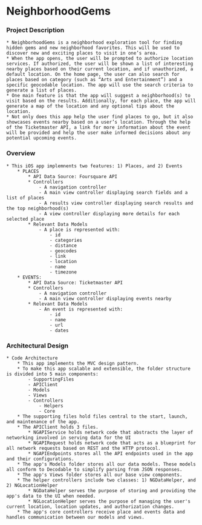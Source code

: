 #  NeighborhoodGems

### Project Description

    * NeighborhoodGems is a neighborhood exploration tool for finding hidden gems and new neighborhood favorites. This will be used to discover new and exciting places to visit in one’s area.
    * When the app opens, the user will be prompted to authorize location services. If authorized, the user will be shown a list of interesting nearby places based on their current location, and if unauthorized, a default location. On the home page, the user can also search for places based on category (such as “Arts and Entertainment”) and a specific geocodable location. The app will use the search criteria to generate a list of places.
    * One main feature is that the app will suggest a neighborhood(s) to visit based on the results. Additionally, for each place, the app will generate a map of the location and any optional tips about the location.
    * Not only does this app help the user find places to go, but it also showcases events nearby based on a user’s location. Through the help of the Ticketmaster API, a link for more information about the event will be provided and help the user make informed decisions about any potential upcoming events.

### Overview

    * This iOS app implemnents two features: 1) Places, and 2) Events
        * PLACES
            * API Data Source: Foursquare API
            * Controllers
                - A navigation controller
                - A main view controller displaying search fields and a list of places
                - A results view controller displaying search results and the top neighborhood(s)
                - A view controller displaying more details for each selected place
            * Relevant Data Models
                - A place is represented with:
                    - id
                    - categories
                    - distance
                    - geocodes
                    - link
                    - location
                    - name
                    - timezone
        * EVENTS:
            * API Data Source: Ticketmaster API
            * Controllers
                - A navigation controller
                - A main view controller displaying events nearby
            * Relevant Data Models
                - An event is represented with:
                    - id
                    - name
                    - url 
                    - dates

### Architectural Design

    * Code Architecture
        * This app implements the MVC design pattern.
        * To make this app scalable and extensible, the folder structure is divided into 5 main components:
            - SupportingFiles
            - APIClient
            - Models
            - Views
            - Controllers
                - Helpers
                - Core
        * The supporting files hold files central to the start, launch, and maintenance of the app.
        * The APIClient holds 3 files.
            * NGAPIService holds network code that abstracts the layer of networking involved in serving data for the UI
            * NGAPIRequest holds network code that acts as a blueprint for all network requests based on REST and the HTTP protocol.
            * NGAPIEndpoints stores all the API endpoints used in the app and their configurations.
        * The app's Models folder stores all our data models. These models all conform to Decodable to simplify parsing from JSON responses.
        * The app's Views folder stores all our base view components.
        * The helper controllers include two classes: 1) NGDataHelper, and 2) NGLocationHelper
            * NGDataHelper serves the purpose of storing and providing the app's data to the UI when needed.
            * NGLocationHelper serves the purpose of managing the user's current location, location updates, and authorization changes.
        * The app's core controllers receive place and events data and handles communication between our models and views.



